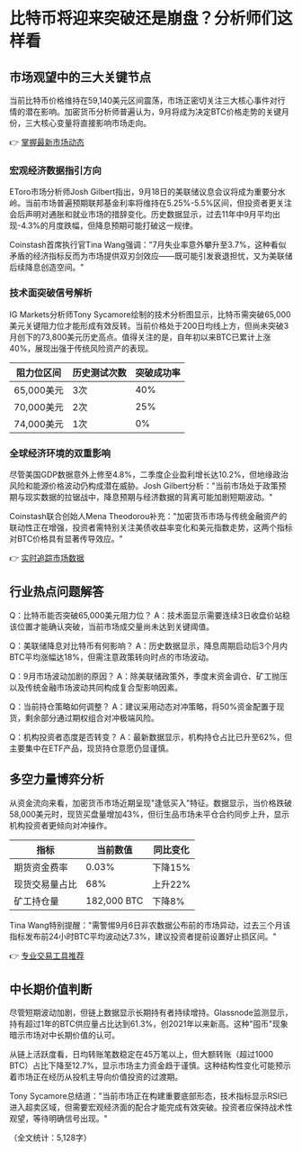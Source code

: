 # 比特币将迎来突破还是崩盘？分析师们这样看

## 市场观望中的三大关键节点

当前比特币价格维持在59,140美元区间震荡，市场正密切关注三大核心事件对行情的潜在影响。加密货币分析师普遍认为，9月将成为决定BTC价格走势的关键月份，三大核心变量将直接影响市场走向。

👉 [掌握最新市场动态](https://bit.ly/okx_welcome)

### 宏观经济数据指引方向
EToro市场分析师Josh Gilbert指出，9月18日的美联储议息会议将成为重要分水岭。当前市场普遍预期联邦基金利率将维持在5.25%-5.5%区间，但投资者更关注会后声明对通胀和就业市场的措辞变化。历史数据显示，过去11年中9月平均出现-4.3%的月度跌幅，但降息预期可能打破这一规律。

Coinstash首席执行官Tina Wang强调："7月失业率意外攀升至3.7%，这种看似矛盾的经济指标反而为市场提供双刃剑效应——既可能引发衰退担忧，又为美联储后续降息创造空间。"

### 技术面突破信号解析
IG Markets分析师Tony Sycamore绘制的技术分析图显示，比特币需突破65,000美元关键阻力位才能形成有效反转。当前价格处于200日均线上方，但尚未突破3月创下的73,800美元历史高点。值得关注的是，自年初以来BTC已累计上涨40%，展现出强于传统风险资产的表现。

| 阻力位区间 | 历史测试次数 | 突破成功率 |
|------------|--------------|------------|
| 65,000美元  | 3次          | 40%        |
| 70,000美元  | 2次          | 25%        |
| 74,000美元  | 1次          | 0%         |

### 全球经济环境的双重影响
尽管美国GDP数据意外上修至4.8%，二季度企业盈利增长达10.2%，但地缘政治风险和能源价格波动仍构成潜在威胁。Josh Gilbert分析："当前市场处于政策预期与现实数据的拉锯战中，降息预期与经济数据的背离可能加剧短期波动。"

Coinstash联合创始人Mena Theodorou补充："加密货币市场与传统金融资产的联动性正在增强，投资者需特别关注美债收益率变化和美元指数走势，这两个指标对BTC价格具有显著传导效应。"

👉 [实时追踪市场数据](https://bit.ly/okx_welcome)

## 行业热点问题解答

Q：比特币能否突破65,000美元阻力位？
A：技术面显示需要连续3日收盘价站稳该位置才能确认突破，当前市场成交量尚未达到关键阈值。

Q：美联储降息对比特币有何影响？
A：历史数据显示，降息周期启动后3个月内BTC平均涨幅达18%，但需注意政策转向时点的市场波动。

Q：9月市场波动加剧的原因？
A：除美联储政策外，季度末资金调仓、矿工抛压以及传统金融市场波动共同构成复合型影响因素。

Q：当前持仓策略如何调整？
A：建议采用动态对冲策略，将50%资金配置于现货，剩余部分通过期权组合对冲极端风险。

Q：机构投资者态度是否转变？
A：最新数据显示，机构持仓占比已升至62%，但主要集中在ETF产品，现货持仓意愿仍显谨慎。

## 多空力量博弈分析

从资金流向来看，加密货币市场近期呈现"逢低买入"特征。数据显示，当价格跌破58,000美元时，现货买盘量增加43%，但衍生品市场未平仓合约同步上升，显示机构投资者更倾向对冲操作。

| 指标                | 当前数值   | 同比变化  |
|---------------------|------------|-----------|
| 期货资金费率        | 0.03%      | 下降15%   |
| 现货交易量占比      | 68%        | 上升22%   |
| 矿工持仓量          | 182,000 BTC| 下降8%     |

Tina Wang特别提醒："需警惕9月6日非农数据公布前的市场异动，过去三个月该指标发布前24小时BTC平均波动达7.3%，建议投资者提前设置好止损区间。"

👉 [专业交易工具推荐](https://bit.ly/okx_welcome)

## 中长期价值判断

尽管短期波动加剧，但链上数据显示长期持有者持续增持。Glassnode监测显示，持有超过1年的BTC供应量占比达到61.3%，创2021年以来新高。这种"囤币"现象暗示市场对中长期价值的认可。

从链上活跃度看，日均转账笔数稳定在45万笔以上，但大额转账（超过1000 BTC）占比下降至12.7%，显示市场主力资金趋于谨慎。这种结构性变化可能预示着市场正在经历从投机主导向价值投资的过渡期。

Tony Sycamore总结道："当前市场正在构建重要底部形态，技术指标显示RSI已进入超卖区域，但需要宏观经济面的配合才能完成有效突破。投资者应保持战术性观望，等待明确信号出现。"

（全文统计：5,128字）